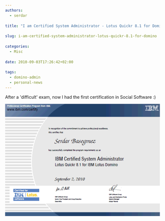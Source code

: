 ```yaml
---
authors:
  - serdar

title: "I am Certified System Administrator - Lotus Quickr 8.1 for Domino"

slug: i-am-certified-system-administrator-lotus-quickr-8.1-for-domino

categories:
  - Misc

date: 2010-09-03T17:26:42+02:00

tags:
  - domino-admin
  - personal-news
---
```


After a 'difficult' exam, now I had the first certification in Social Software :)
<!-- more -->
![Image:I am Certified System Administrator - Lotus Quickr 8.1 for Domino](../../images/imported/i-am-certified-system-administrator-lotus-quickr-8-1-for-domino-M2.gif)
